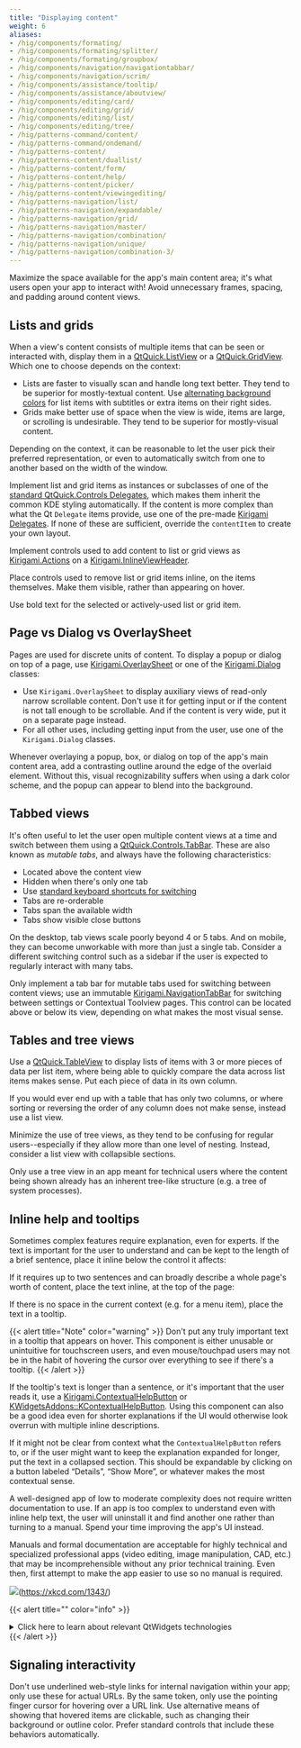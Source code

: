 ```yaml
---
title: "Displaying content"
weight: 6
aliases:
- /hig/components/formating/
- /hig/components/formating/splitter/
- /hig/components/formating/groupbox/
- /hig/components/navigation/navigationtabbar/
- /hig/components/navigation/scrim/
- /hig/components/assistance/tooltip/
- /hig/components/assistance/aboutview/
- /hig/components/editing/card/
- /hig/components/editing/grid/
- /hig/components/editing/list/
- /hig/components/editing/tree/
- /hig/patterns-command/content/
- /hig/patterns-command/ondemand/
- /hig/patterns-content/
- /hig/patterns-content/duallist/
- /hig/patterns-content/form/
- /hig/patterns-content/help/
- /hig/patterns-content/picker/
- /hig/patterns-content/viewingediting/
- /hig/patterns-navigation/list/
- /hig/patterns-navigation/expandable/
- /hig/patterns-navigation/grid/
- /hig/patterns-navigation/master/
- /hig/patterns-navigation/combination/
- /hig/patterns-navigation/unique/
- /hig/patterns-navigation/combination-3/
---
```


Maximize the space available for the app's main content area; it's what users open your app to interact with! Avoid unnecessary frames, spacing, and padding around content views.


## Lists and grids
When a view's content consists of multiple items that can be seen or interacted with, display them in a [QtQuick.ListView](https://doc.qt.io/qt-6/qml-qtquick-listview.html) or a [QtQuick.GridView](https://doc.qt.io/qt-6/qml-qtquick-gridview.html). Which one to choose depends on the context:

- Lists are faster to visually scan and handle long text better. They tend to be superior for mostly-textual content. Use [alternating background colors](https://api.kde.org/frameworks/kirigami/html/classKirigami_1_1Platform_1_1PlatformTheme.html#afd4bbd60d2d32ff0c788e95b998889f2) for list items with subtitles or extra items on their right sides.
- Grids make better use of space when the view is wide, items are large, or scrolling is undesirable. They tend to be superior for mostly-visual content.

Depending on the context, it can be reasonable to let the user pick their preferred representation, or even to automatically switch from one to another based on the width of the window.

Implement list and grid items as instances or subclasses of one of the [standard QtQuick.Controls Delegates](https://doc.qt.io/qt-6/qtquickcontrols-delegates.html), which makes them inherit the common KDE styling automatically. If the content is more complex than what the Qt `Delegate` items provide, use one of the pre-made [Kirigami Delegates](https://api.kde.org/frameworks/kirigami/html/search.html?query=delegate). If none of these are sufficient, override the `contentItem` to create your own layout.

Implement controls used to add content to list or grid views as [Kirigami.Actions](https://develop.kde.org/docs/getting-started/kirigami/components-actions/) on a [Kirigami.InlineViewHeader](https://api.kde.org/frameworks/kirigami/html/classInlineViewHeader.html).

Place controls used to remove list or grid items inline, on the items themselves. Make them visible, rather than appearing on hover.

<!--TODO: move this info into a more general page on style, once we have one -->
Use bold text for the selected or actively-used list or grid item.


## Page vs Dialog vs OverlaySheet
Pages are used for discrete units of content. To display a popup or dialog on top of a page, use [Kirigami.OverlaySheet](https://api.kde.org/frameworks/kirigami/html/classorg_1_1kde_1_1kirigami_1_1templates_1_1OverlaySheet.html) or one of the [Kirigami.Dialog](https://api.kde.org/frameworks/kirigami/html/search.html?query=dialog) classes:

- Use `Kirigami.OverlaySheet` to display auxiliary views of read-only narrow scrollable content. Don't use it for getting input or if the content is not tall enough to be scrollable. And if the content is very wide, put it on a separate page instead.
- For all other uses, including getting input from the user, use one of the `Kirigami.Dialog` classes.

<!--TODO: move this info into a more general page on style, once we have one -->
Whenever overlaying a popup, box, or dialog on top of the app's main content area, add a contrasting outline around the edge of the overlaid element. Without this, visual recognizability suffers when using a dark color scheme, and the popup can appear to blend into the background.


## Tabbed views
It's often useful to let the user open multiple content views at a time and switch between them using a [QtQuick.Controls.TabBar](https://doc.qt.io/qt-6/qml-qtquick-controls-tabbar.html). These are also known as *mutable tabs*, and always have the following characteristics:

- Located above the content view
- Hidden when there's only one tab
- Use [standard keyboard shortcuts for switching](https://api.kde.org/frameworks/kconfig/html/namespaceKStandardShortcut.html#a9262eb609e9ad994d7b913eb715e004e)
- Tabs are re-orderable
- Tabs span the available width
- Tabs show visible close buttons

On the desktop, tab views scale poorly beyond 4 or 5 tabs. And on mobile, they can become unworkable with more than just a single tab. Consider a different switching control such as a sidebar if the user is expected to regularly interact with many tabs.

Only implement a tab bar for mutable tabs used for switching between content views; use an immutable [Kirigami.NavigationTabBar](https://api.kde.org/frameworks/kirigami/html/classNavigationTabBar.html) for switching between settings or Contextual Toolview pages. This control can be located above or below its view, depending on what makes the most visual sense.


## Tables and tree views
Use a [QtQuick.TableView](https://doc.qt.io/qt-6/qml-qtquick-tableview.html) to display lists of items with 3 or more pieces of data per list item, where being able to quickly compare the data across list items makes sense. Put each piece of data in its own column.

If you would ever end up with a table that has only two columns, or where sorting or reversing the order of any column does not make sense, instead use a list view.

Minimize the use of tree views, as they tend to be confusing for regular users--especially if they allow more than one level of nesting. Instead, consider a list view with collapsible sections.

Only use a tree view in an app meant for technical users where the content being shown already has an inherent tree-like structure (e.g. a tree of system processes).


## Inline help and tooltips
Sometimes complex features require explanation, even for experts. If the text is important for the user to understand and can be kept to the length of a brief sentence, place it inline below the control it affects:

<!-- TODO: Picture of the single/double click setting -->

If it requires up to two sentences and can broadly describe a whole page's worth of content, place the text inline, at the top of the page:

<!-- TODO: Picture of the Night Color explanation -->

If there is no space in the current context (e.g. for a menu item), place the text in a tooltip.

{{< alert title="Note" color="warning" >}}
Don't put any truly important text in a tooltip that appears on hover. This component is either unusable or unintuitive for touchscreen users, and even mouse/touchpad users may not be in the habit of hovering the cursor over everything to see if there's a tooltip.
{{< /alert >}}

If the tooltip's text is longer than a sentence, or it's important that the user reads it, use a [Kirigami.ContextualHelpButton](https://api.kde.org/frameworks/kirigami/html/classContextualHelpButton.html) or [KWidgetsAddons::KContextualHelpButton](https://api.kde.org/frameworks/kwidgetsaddons/html/classKContextualHelpButton.html). Using this component can also be a good idea even for shorter explanations if the UI would otherwise look overrun with multiple inline descriptions.

<!-- TODO: Picture of the KScreen KCM -->

If it might not be clear from context what the `ContextualHelpButton` refers to, or if the user might want to keep the explanation expanded for longer, put the text in a collapsed section. This should be expandable by clicking on a button labeled “Details”, “Show More”, or whatever makes the most contextual sense.

A well-designed app of low to moderate complexity does not require written documentation to use. If an app is too complex to understand even with inline help text, the user will uninstall it and find another one rather than turning to a manual. Spend your time improving the app's UI instead.

Manuals and formal documentation are acceptable for highly technical and specialized professional apps (video editing, image manipulation, CAD, etc.) that may be incomprehensible without any prior technical training. Even then, first attempt to make the app easier to use so no manual is required.

<!-- TODO don't hotlink, it's rude -->
![](https://imgs.xkcd.com/comics/manuals_2x.png)(https://xkcd.com/1343/)

{{< alert title="" color="info" >}}
<details>
<summary>Click here to learn about relevant QtWidgets technologies</summary>
<br/>

Use `setToolTip()` for short explanations, and `setWhatsThis()` for more detailed help. Make the `whatsThis()` help text discoverable for users by using the [KXmlGui::KToolTipHelper](https://api.kde.org/frameworks/kxmlgui/html/classKToolTipHelper.html) class. `KToolTipHelper` is already used by default if the main window of your application inherits from [KXmlGui::KMainWindow](https://api.kde.org/frameworks/kxmlgui/html/classKMainWindow.html). `KToolTipHelper` also adds keyboard shortcuts of relevant actions to tooltips.

</details>
{{< /alert >}}


<!--TODO: move this info into a more general page on style, once we have one -->
## Signaling interactivity
Don't use underlined web-style links for internal navigation within your app; only use these for actual URLs. By the same token, only use the pointing finger cursor for hovering over a URL link. Use alternative means of showing that hovered items are clickable, such as changing their background or outline color. Prefer standard controls that include these behaviors automatically.
